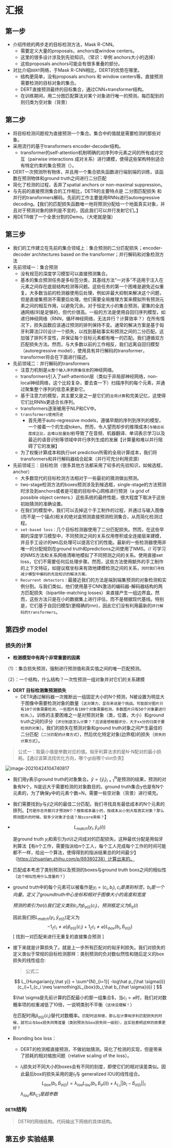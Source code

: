 # 汇报

## 第一步


- 介绍传统的两步走的目标检测方法，Mask R-CNN。 
    - 需要定义大量的proposals，anchors或window centers。
    - 这里的很多设计涉及到先验知识。（常识：举例 anchors大小的选择）
    - 这些proposals anchors可能会有很多重叠的部分。
- 对比介绍`DERT`网络，于Mask R-CNN相比，DERT的优势在哪里。
    - 结构更简单，没有proposals anchors 和 window centers等。直接预测需要检测的目标对象的集合。
    - DERT直接预测最终的目标集合，通过CNN+transformer结构。
    - 在训练期间，用二分图匹配算法对某个对象进行唯一的预测。每匹配到的则归类为空对象（背景）

## 第二步

- 将目标检测问题视为直接预测一个集合。集合中的值就是需要检测的那些对象。
- 采用流行的基于transformers encoder-decoder结构。
    - transformer的self-attention机制明确的对序列中元素之间的所有成对交互（pairwise interactions 成对关系）进行建模，使得这些架构特别适合有特定约束的集合预测（）。
- DERT一次预测所有物体，并且用一个集合损失函数进行端到端的训练，该函数在预测物体和ground truth之间进行二分匹配
- 简化了检测的过程，丢弃了spatial anchors or non-maximal suppression。
- 与先前的直接预测集合的工作相比，DETR的主要特点是 二分图匹配损失 和 并行的transformers解码。先前的工作主要是用RNNs进行autoregressive decoding。【我们的匹配损失函数唯一地将预测分配给一个地面真实对象，并且对于预测对象的排列是不变的，因此我们可以并行发射它们。】
- 用DETR做了一个全景分割的Demo。（大佬就是强）

## 第三步

- 我们的工作建立在先前的集合领域上：集合预测的二分匹配损失；encoder-decoder architectures based on the transformer；并行解码和对象检测方法
- 先前领域一：集合预测
    - 没有规范的深度学习模型可以直接预测集合。
    - 基本的集合预测任务是多标签分类，其基线方法“一对多”不适用于注入在元素之间存在底层结构检测等问题。这些任务的第一个困难是避免近似重复。大多数当前的检测器使用后处理，例如非最大抑制来解决这个问题，但是直接集预测不需要后处理。他们需要全局推理方案来模拟所有预测元素之间的相互作用，以避免冗余。对于恒定大小的集合预测，密集的全连通网络[9]是足够的，但代价很高。一般的方法是使用自回归序列模型，如递归神经网络（RNN，循环神经网络，无法并行？计算效率？）在所有情况下，损失函数应该通过预测的排列保持不变。通常的解决方案是基于匈牙利算法[20]设计一个损失，以找到基础事实和预测之间的二分匹配。这加强了排列不变性，并保证每个目标元素都有唯一的匹配。我们遵循双方匹配损失方法。然而，与大多数以前的工作相反，我们远离自回归模型（autoregressive model），使用具有并行解码的transformer，transformer将会在下面进行描述。
- 先前领域二：并行解码的transformers
    - 注意力机制是`从整个输入序列聚集信息`的神经网络。
    - transformers引入了self-attention层（类似于非局部神经网络，non-local神经网络，这个比较复杂，要去查一下）扫描序列的每个元素，并通过聚集整个序列的信息来更新它。
    - 基于注意力的模型，其主要又是之一是它们的`全局计算`和完美记忆，这使得它们比RNNs更适合长序列。
    - transformers逐渐被用于NLP和CV中。
    - `transformers使用历史`
        - 首先用于auto-regressive models，遵循早期的序列到序列的模型，一个接着一个的生成token。然而，令人望而却步的推理成本(`与输出长度成正比，且难以批量处理`)导致了在音频、机器翻译、单词表示学习以及最近的语音识别等领域中并行序列生成的发展【计算量和难以并行阻碍了它的发展】
    - 为了权衡计算成本和执行set prediction所需的全局计算成本，我们将transformers和并行解码器结合起来（并行可充分利用资源）
- 先前领域三：目标检测（很多其他方法都采用了较多的先验知识，如候选框，anchor）
    - 大多数现代的目标检测方法相对于一些最初的猜测做出预测。
    - two-stage检测方法的boxes预测涉及到候选框，single-stage的方法预测时涉及到anchors或者是可能的目标中心网格进行预测（a grid of possible object centers.）这些系统的最终性能，很大程度下取决于这些初始猜测的准确设置。
    - 在我们的模型中，我们可以去掉这个手工制作的过程，并通过与输入图像(而不是一个锚点)相关的绝对盒预测直接预测检测集合，从而简化检测过程。
    - `set-based loss：`几个目标检测器使用了二分匹配损失。然而，在这些早期的深度学习模型中，不同预测之间的关系仅用卷积或全连接层来建模，并且手工设计的`NMS`后处理可以提高它们的性能。最新的一些检测器使用非唯一的分配规则在ground truth和predictions之间使用了NMS。// 可学习的NMS方法和关系网络清晰地模拟了不同预测之间的关系。使用直接set loss，它们不需要任何后处理步骤。然而，这些方法使用额外的手工制作的上下文特征，如提议框坐标来有效地建模检测之间的关系，`同时我们寻找减少模型中编码的先验知识的解决方案。`
    - `Recurrent detectors：`最接近我们的方法是端到端集预测的对象检测和实例分割。与我们类似，他们使用基于CNN激活的编码器-解码器结构的两方匹配损失（bipartite-matching losses）来直接产生一组边界盒。然而，这些方法只是在小的数据集上进行评估，而不是根据现代基线。特别是，它们基于自回归模型(更精确的rnn)，因此它们没有利用最新的`并行解码的transformers`。

## 第四步 model

### 损失的计算

- **检测模型中有两个非常重要的因素**

（1）：集合损失预测，强制进行预测值和真实值之间的唯一匹配预测。

（2）：一个结构，什么结构？一次性预测一组对象并对它们的关系建模

- **DERT 目标检测集预测损失**
    - DETR通过解码器一次推断出一组固定大小的N个预测，N被设置为明显大于图像中需要检测对象的数量（`这对算力，显存来说是个挑战。可能部分图片只有10个对象需要检测，一些图片有100个对象需要检测，多数图片只有50个对象要进行检测。`）。训练的主要困难之一是对预测对象（类，位置，大小）和ground truth之间的评分（`评分到底怎么计算？？应该是想根据评分，大于xx分的归类于要检测的对象`）。我们的损失在预测对象和ground truth对象之间产生最佳的二分匹配（`二分匹配的计算方式`），然后优化特定对象(边界框)的损失（`损失的计算方式`）。

> 公式一：取最小值是参数对应的值。匈牙利算法求的是N-N配对的最小损耗。【通过该算法找优化方向，哪个gt由哪个slot负责】

![image-20210424104740817](..\..\pics\CV\ISG\Untitled\image-20210424104740817.png)

- 我们用y表示ground truth的对象集合。$\hat y=\{\hat y_i\}^N_{i=1}$是预测的结果，预测的对象有N个。N是远大于需要检测的对象数目的。ground truth集合y也是有N个元素的，为了确保y中的元素个数=N，需要一些空对象（背景）进行填充。

- 我们需要找到y与$\hat y$之间的最佳二分匹配。我们寻找具有最低成本的N个元素的排列。【`可是你总共都只才预测N个？搜索成本最小的，按成本从小到大取真实对象？那么预测图片的时候，取多少对象才合适？按score来嘛？`】

- $$
    L_{match}(y_i,\hat y_{\sigma}(i))
    $$

    是ground truth $y_i$和索引为$\sigma(i)$之间成对的匹配损失。这种最优分配是用匈牙利算法【有n个工作，需要指派给n个工人，每个工人完成每个工作的时间可能都不一样，给出一个算法，使得得到的指派结果总的时间最少】（https://zhuanlan.zhihu.com/p/89380238）计算出来的。

- 匹配成本考虑了类别预测以及预测的boxes与ground truth boxs之间的相似性（`这个相似性用什么度量的？`）

- ground truth中的每个元素可以被看作是$y_i = (c_i,b_i),c_i是类别标签，b_i是一个向量，定义了ground truth中心坐标和相对于图像大小的高度和宽度$

    $预测的索引为 \sigma(i)我们定义类别c_i为\hat p_{\sigma(i)}(c_i)，预测框定义为\hat b_{\sigma}(i)$

    因此我们把$L_{match}(y_i,\hat y_{\sigma(i)})$定义为
    $$
    -1_\{c_i \neq \varnothing  \} \hat p_{\sigma(i)}(c_{i}) + 1_\{c_i \neq \varnothing  \}L_{box}(b_i,\hat b_{\sigma(i)})
    $$
    [ 找到一对匹配来进行无重复的直接集合预测 ]

- 接下来就是计算损失了。就是上一步所有匹配对的匈牙利损失。我们对损失的定义类似于常规的目标检测那样：类别预测的负对数似然性和随后定义的box损失的线性组合:

    > 公式二

    $$
    L_{Hungarian(y,\hat y)} = \sum^{N}_{i=1}[ -log\hat p_{\hat \sigma(i)}(c_i)+1_{c_i \neq \varnothing}L_{box}(b_i,\hat b_{\hat \sigma}(i)) ]
    $$

    $\hat \sigma是先前计算的匹配最小的那一组集合$，当$c_i = \varnothing$时，我们对对数概率项的权重减低了10倍，一说明类别不平衡（`这块没理解！`）

    在匹配时用$\hat p_{\sigma(i)}(c_i)$替代对数概率。`匹配时这样做，那么在计算匈牙利匹配损失的时候，就可以与box损失同等度量（类别预测与box损失同一级别），且实验表明这样的效果更好？`

- Bounding box loss：

    - DERT的检测框直接预测，不做初始猜测。简化了检测的实现，但是带来了损耗的相对缩放问题（relative scaling of the loss）。

    - $l_1$损失对不同大小的boxes会有不同的刻度，即使它们的相对误差类似。因此最后box的损失采用的是$l_1$与 generalized IOU的线性组合。
        $$
        L_{box}(b_i,\hat b_{\sigma(i)})=\lambda _{iou}L_{iou}(b_i,\hat b_{\sigma}(i))+\lambda_{L_1}||b_i-\hat b_{\sigma(i)}||_1
        $$
        $\lambda_{iou}和\lambda_{L1}是超参数$

### `DETR`结构

> DETR的网络结构。代码输出下网络的具体结构。



## 第五步 实验结果

